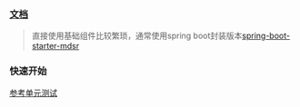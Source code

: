 ### [文档](DOCUMENT.md)
>   直接使用基础组件比较繁琐，通常使用spring boot封装版本[spring-boot-starter-mdsr](../spring-boot-starter-mdsr)

### 快速开始
[参考单元测试](src/test/java/com/github/ibatis/statement/demo)

  
